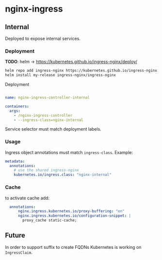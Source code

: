 # nginx-ingress

## Internal

Deployed to expose internal services.

### Deployment

**TODO**: helm -> https://kubernetes.github.io/ingress-nginx/deploy/
```bash
helm repo add ingress-nginx https://kubernetes.github.io/ingress-nginx
helm install my-release ingress-nginx/ingress-nginx
```

Deployment

```yaml

name: nginx-ingress-controller-internal

containers:
  args:
    - /nginx-ingress-controller
    - --ingress-class=nginx-internal
```

Service selector must match deployment labels.

### Usage

Ingress object annotations must match `ingress-class`. Example:

```yaml
metadata:
  annotations:
    # use the shared ingress-nginx
    kubernetes.io/ingress.class: "nginx-internal"
```

### Cache

to activate cache add:

```yaml
  annotations:
      nginx.ingress.kubernetes.io/proxy-buffering: "on"
      nginx.ingress.kubernetes.io/configuration-snippet: |
        proxy_cache static-cache;
```


## Future

In order to support suffix to create FQDNs Kubernetes is working on `IngressClaim`.

